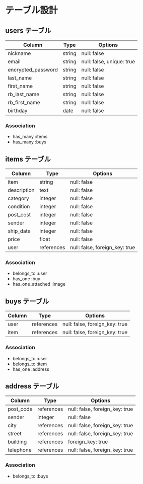 # テーブル設計

## users テーブル

| Column             | Type   | Options     |
| ------------------ | ------ | ----------- |
| nickname           | string | null: false |
| email              | string | null: false, unique: true |
| encrypted_password | string | null: false |
| last_name          | string | null: false |
| first_name         | string | null: false |
| rb_last_name       | string | null: false |
| rb_first_name      | string | null: false |
| birthday           | date   | null: false |

### Association
- has_many :items
- has_many :buys


## items テーブル

| Column             | Type    | Options     |
| ------------------ | ------- | ----------- |
| item               | string  | null: false |
| description        | text    | null: false |
| category           | integer | null: false |
| condition          | integer | null: false |
| post_cost          | integer | null: false |
| sender             | integer | null: false |
| ship_date          | integer | null: false |
| price              | float   | null: false |
| user               | references | null: false, foreign_key: true|

### Association
- belongs_to :user
- has_one :buy
- has_one_attached :image


## buys テーブル

| Column            | Type       | Options     |
| ------------------| ---------- | ----------- |
| user              | references | null: false, foreign_key: true|
| item              | references | null: false, foreign_key: true|

### Association
- belongs_to :user
- belongs_to :item
- has_one :address


## address テーブル

| Column             | Type       | Options     |
| ------------------ | ---------- | ----------- |
| post_code          | references | null: false, foreign_key: true|
| sender             | integer    | null: false |
| city               | references | null: false, foreign_key: true|
| street             | references | null: false, foreign_key: true|
| building           | references | foreign_key: true|
| telephone          | references | null: false, foreign_key: true|

### Association
- belongs_to :buys
